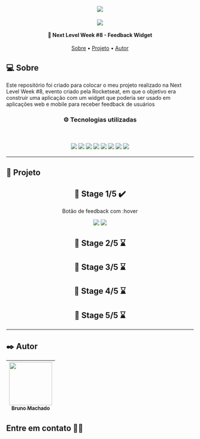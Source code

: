 <p align="center">
  <a href="https://lp.rocketseat.com.br/nlw-return"><img src="https://i.imgur.com/dQ5PvZH.png"/></a>
</p>

<h4 align="center">
  <img src="https://global-uploads.webflow.com/61d83a2ebb0ae01ab96e841a/624f50452beec9ad261dcad8_logo-impulso-nlw.svg">
  <br>
  <br>
  🚀 Next Level Week #8 - Feedback Widget
</h4>

<p align="center">
 <a href="#-sobre">Sobre</a> •
 <a href="#-projeto">Projeto</a> •
 <a href="#%EF%B8%8F-autor">Autor</a>
</p>

## 💻 Sobre

Este repositório foi criado para colocar o meu projeto realizado na Next Level Week #8, evento criado pela Rocketseat, em que o objetivo era construir uma aplicação com um widget que poderia ser usado em aplicações web e mobile para receber feedback de usuários

<h3 align="center">
⚙️ Tecnologias utilizadas

<p>&nbsp;</p>
  <img src="https://img.shields.io/badge/Node.js-323330?style=for-the-badge&logo=nodedotjs&logoColor=339933"/>
  <img src="https://img.shields.io/badge/typescript-%23007ACC.svg?style=for-the-badge&logo=typescript&logoColor=white"/>
  <img src="https://img.shields.io/badge/react-%2320232a.svg?style=for-the-badge&logo=react&logoColor=%2361DAFB"/>
  <img src="https://img.shields.io/badge/vite-646CFF.svg?style=for-the-badge&logo=vite&logoColor=yellow"/>
  <img src="https://img.shields.io/badge/tailwind_css-06B6D4.svg?style=for-the-badge&logo=tailwindcss&logoColor=white"/>
  <img src="https://img.shields.io/badge/autoprefixer-DD3735.svg?style=for-the-badge&logo=autoprefixer&logoColor=white"/>
  <img src="https://img.shields.io/badge/postcss-DD3A0A.svg?style=for-the-badge&logo=postcss&logoColor=white"/>
  <img src="https://img.shields.io/badge/headless_ui-000000.svg?style=for-the-badge&logo=headlessui&logoColor=white"/>
</h3>

---

## 🚧 Projeto

<h2 align="center">🚀 Stage 1/5 ✔️</h2>
<p align="center">Botão de feedback com :hover</p>
<p align="center">
  <img src="https://i.imgur.com/8IxmPGd.png">
  <img src="https://i.imgur.com/kL0nUCB.png">
</p>

<h2 align="center">🚀 Stage 2/5 ⌛</h2>
<h2 align="center">🚀 Stage 3/5 ⌛</h2>
<h2 align="center">🚀 Stage 4/5 ⌛</h2>
<h2 align="center">🚀 Stage 5/5 ⌛</h2>

---

## ✒️ Autor

| [<img src="https://avatars.githubusercontent.com/u/75590326?v=4" width=115 > <br> <sub> Bruno Machado </sub>](https://github.com/brunomdrrosa) |
| :--------------------------------------------------------------------------------------------------------------------------------------------: |

<h2 >Entre em contato 🤙🏽</h2>

<div align="center">
<a href="https://linkedin.com/in/bruno-machado-da-rosa/" target="_blank"><img src="https://img.shields.io/badge/Bruno Machado da Rosa-0077B5?style=for-the-badge&logo=linkedin&logoColor=white" alt=""></a>
<a href="mailto:brunomdr46@gmail.com" target="_blank"><img src="https://img.shields.io/badge/brunomdr46@gmail.com-D14836?style=for-the-badge&logo=gmail&logoColor=white" alt=""></a>
</div>
